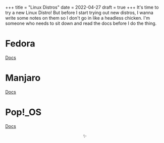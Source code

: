 +++
title = "Linux Distros"
date = 2022-04-27
draft = true
+++
It's time to try a new Linux Distro! But before I start trying out new distros, I wanna write some notes on them so I don't go in like a headless chicken. I'm someone who needs to sit down and read the docs before I do the thing. 

# Fedora
[Docs](https://docs.fedoraproject.org/en-US/docs/)

# Manjaro
[Docs](https://manjaro.org/support/userguide/)

# Pop!_OS
[Docs](https://support.system76.com/#learn)

<center>✨</center>
